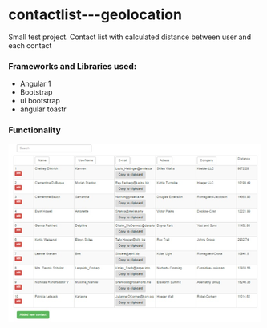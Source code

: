 # contactlist---geolocation
Small test project.
Contact list with calculated distance between user and each contact

### Frameworks and Libraries used:
- Angular 1
- Bootstrap
- ui bootstrap
- angular toastr

### Functionality
![Alt text](https://github.com/bagasssss/contactlist---geolocation/blob/master/screenshots/main.jpg "Main")
